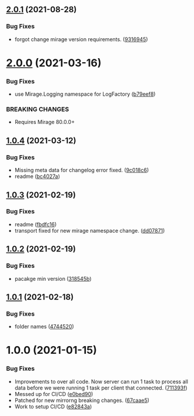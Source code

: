 ## [2.0.1](https://github.com/MirageNet/FizzySteamyMirror/compare/v2.0.0...v2.0.1) (2021-08-28)


### Bug Fixes

* forgot change mirage version requirements. ([9316945](https://github.com/MirageNet/FizzySteamyMirror/commit/9316945b13de00d1eed0cda31dde97379d299753))

# [2.0.0](https://github.com/MirageNet/FizzySteamyMirror/compare/v1.0.4...v2.0.0) (2021-03-16)


### Bug Fixes

* use Mirage.Logging namespace for LogFactory ([b79eef8](https://github.com/MirageNet/FizzySteamyMirror/commit/b79eef8dc538f24e5fbbd5fff62db743651187ab))


### BREAKING CHANGES

* Requires Mirage 80.0.0+

## [1.0.4](https://github.com/MirageNet/FizzySteamyMirror/compare/v1.0.3...v1.0.4) (2021-03-12)


### Bug Fixes

* Missing meta data for changelog error fixed. ([9c018c6](https://github.com/MirageNet/FizzySteamyMirror/commit/9c018c6308ab274894144c8162668809652bf045))
* readme ([bc4027a](https://github.com/MirageNet/FizzySteamyMirror/commit/bc4027a84f04ad8b19333fcdc8821027296647ac))

## [1.0.3](https://github.com/MirageNet/FizzySteamyMirror/compare/v1.0.2...v1.0.3) (2021-02-19)


### Bug Fixes

* readme ([fbdfc16](https://github.com/MirageNet/FizzySteamyMirror/commit/fbdfc16895638627413723aead8cfd57875436f8))
* transport fixed for new mirage namespace change. ([dd07871](https://github.com/MirageNet/FizzySteamyMirror/commit/dd078715e8bca35ba253ee60fcfdd3ce40eac654))

## [1.0.2](https://github.com/MirageNet/FizzySteamyMirror/compare/v1.0.1...v1.0.2) (2021-02-19)


### Bug Fixes

* pacakge min version ([318545b](https://github.com/MirageNet/FizzySteamyMirror/commit/318545b5fbcef58c43ffd94dbdd5711a583dc29e))

## [1.0.1](https://github.com/MirageNet/FizzySteamyMirror/compare/v1.0.0...v1.0.1) (2021-02-18)


### Bug Fixes

* folder names ([4744520](https://github.com/MirageNet/FizzySteamyMirror/commit/4744520aef6824ff53c669a83543c7b372060e61))

# 1.0.0 (2021-01-15)


### Bug Fixes

* Improvements to over all code. Now server can run 1 task to process all data before we were running 1 task per client that connected. ([711393f](https://github.com/MirrorNG/FizzySteamyMirror/commit/711393f933a4e265a39031e623152a4b838e8c8c))
* Messed up for CI/CD ([e0bed90](https://github.com/MirrorNG/FizzySteamyMirror/commit/e0bed902939cf897aca6539bc9939ba5b93951a2))
* Patched for new mirrorng breaking changes. ([67caae5](https://github.com/MirrorNG/FizzySteamyMirror/commit/67caae5e91121a85a3f79f816407d641deb5145e))
* Work to setup CI/CD ([e82843a](https://github.com/MirrorNG/FizzySteamyMirror/commit/e82843adc71cb86bfab11c6092c491927dfd4e1e))
